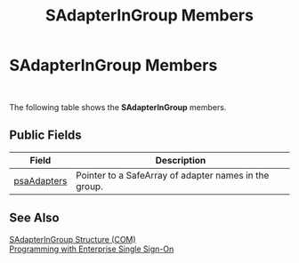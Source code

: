 ﻿---
title: SAdapterInGroup Members
TOCTitle: SAdapterInGroup Members
ms:assetid: 2966e0db-10a4-4c06-9495-18e40e73b2e9
ms:mtpsurl: https://msdn.microsoft.com/en-us/library/Aa745038(v=BTS.80)
ms:contentKeyID: 51526973
ms.date: 08/30/2017
mtps_version: v=BTS.80
---

# SAdapterInGroup Members

 

The following table shows the **SAdapterInGroup** members.

## Public Fields

<table>
<thead>
<tr class="header">
<th>Field</th>
<th>Description</th>
</tr>
</thead>
<tbody>
<tr class="odd">
<td><a href="sadapteringroup-psaadapters-field.md">psaAdapters</a></td>
<td>Pointer to a SafeArray of adapter names in the group.</td>
</tr>
</tbody>
</table>


## See Also

[SAdapterInGroup Structure (COM)](sadapteringroup-structure-com.md)  
[Programming with Enterprise Single Sign-On](https://msdn.microsoft.com/library/aa704508\(v=bts.80\))

